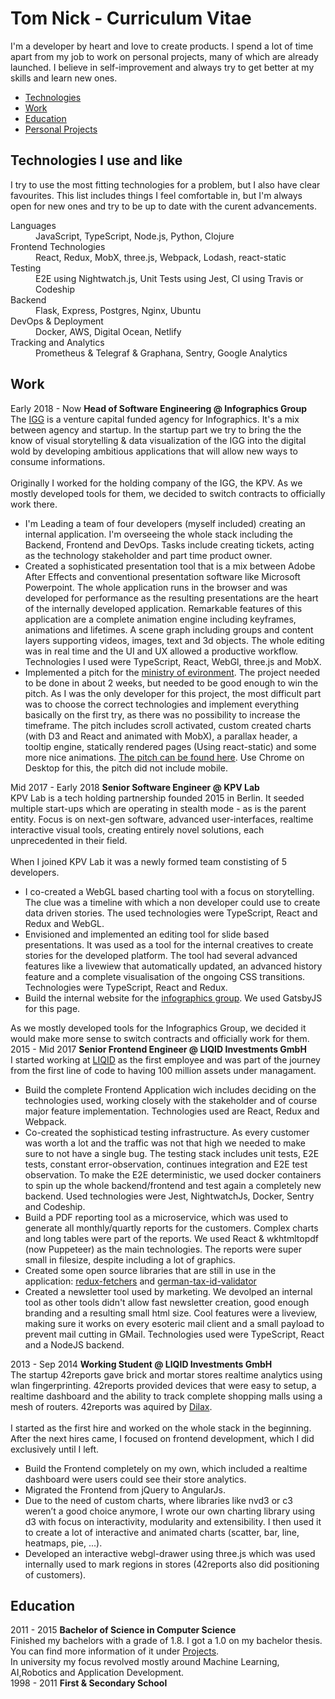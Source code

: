 # Tom Nick - Curriculum Vitae

I'm a developer by heart and love to create products. I spend a lot of time apart from my job to work on personal projects, many of which are already launched. I believe in self-improvement and always try to get better at my skills and learn new ones.

* <a class="link" href="#tech">Technologies</a>
* <a class="link" href="#work">Work</a>
* <a class="link" href="#education">Education</a>
* <a class="link" href="/projects">Personal Projects</a>

## <a name="tech">Technologies I use and like</a>
<div class="post post--job">
  I try to use the most fitting technologies for a problem, but I also have clear favourites. This list includes things I feel comfortable in, but I'm always open for new ones and try to be up to date with the curent advancements.
  <dl>
    <dt>Languages</dt>
    <dd>JavaScript, TypeScript, Node.js, Python, Clojure</dd>
    <dt>Frontend Technologies</dt>
    <dd>React, Redux, MobX, three.js, Webpack, Lodash, react-static</dd>
    <dt>Testing</dt>
    <dd>E2E using Nightwatch.js, Unit Tests using Jest, CI using Travis or Codeship</dd>
    <dt>Backend</dt>
    <dd>Flask, Express, Postgres, Nginx, Ubuntu</dd>
    <dt>DevOps & Deployment</dt>
    <dd>Docker, AWS, Digital Ocean, Netlify</dd>
    <dt>Tracking and Analytics</dt>
    <dd>Prometheus & Telegraf & Graphana, Sentry, Google Analytics</dd>
  </dl>
</div>

## <a name="work">Work</a>
<div class="post post--job">
<time>Early 2018 - Now</time>
<strong>Head of Software Engineering @ Infographics Group</strong>
<br/>
The <a target="_blank" rel="nofollow"
  class="link" href="https:///infographics.group">IGG</a> is a venture capital funded agency for Infographics. It's a mix between agency and startup. In the startup part we try to bring the the know of visual storytelling & data visualization of the IGG into the digital wold by developing ambitious applications that will allow new ways to consume informations.
<br/>
<br/>
Originally I worked for the holding company of the IGG, the KPV. As we mostly developed tools for them, we decided to switch contracts to officially work there.
<ul>
  <li>
  I'm Leading a team of four developers (myself included) creating an internal application. I'm overseeing the whole stack including the Backend, Frontend and DevOps. Tasks include creating tickets, acting as the technology stakeholder and part time product owner.
  </li>
  <li>
    Created a sophisticated presentation tool that is a mix between Adobe After Effects and conventional presentation software like Microsoft Powerpoint. The whole application runs in the browser and was developed for performance as the resulting presentations are the heart of the internally developed application. Remarkable features of this application are a complete animation engine including keyframes, animations and lifetimes. A scene graph including groups and content layers supporting videos, images, text and 3d objects. The whole editing was in real time and the UI and UX allowed a productive workflow. Technologies I used were TypeScript, React, WebGl, three.js and MobX.
  </li>
  <li>
  Implemented a pitch for the <a class="link "target="_blank" rel="nofollow" href="https://www.bmu.de/">ministry of evironment</a>. The project needed to be done in about 2 weeks, but needed to be good enough to win the pitch. As I was the only developer for this project, the most difficult part was to choose the correct technologies and implement everything basically on the first try, as there was no possibility to increase the timeframe. The pitch includes scroll activated, custom created charts (with D3 and React and animated with MobX), a parallax header, a tooltip engine, statically rendered pages (Using react-static) and some more nice animations. <a class="link "target="_blank" rel="nofollow" href="https://condescending-johnson-d50af8.netlify.com/">The pitch can be found here</a>. Use Chrome on Desktop for this, the pitch did not include mobile.
  </li>
</ul>
</div>

<div class="post post--job">
<time>Mid 2017 - Early 2018</time>
<strong>Senior Software Engineer @ KPV Lab</strong>
<br/>
KPV Lab is a tech holding partnership founded 2015 in Berlin. It seeded multiple start-ups which are operating in stealth mode - as is the parent entity. Focus is on next-gen software, advanced user-interfaces, realtime interactive visual tools, creating entirely novel solutions, each unprecedented in their field.
<br/>
<br/>
When I joined KPV Lab it was a newly formed team constisting of 5 developers.
<ul>
<li>
  I co-created a WebGL based charting tool with a focus on storytelling. The clue was a timeline with which a non developer could use to create data driven stories. The used technologies were TypeScript, React and Redux and WebGL.
</li>
<li>
  Envisioned and implemented an editing tool for slide based presentations. It was used as a tool for the internal creatives to create stories for the developed platform. The tool had several advanced features like  a livewiew that automatically updated, an advanced history feature and a complete visualisation of the ongoing CSS transitions. Technologies were TypeScript, React and Redux.
</li>
<li>
  Build the internal website for the <a target="_blank" rel="nofollow"
  class="link" href="https:///infographics.group">infographics group</a>. We used GatsbyJS for this page.
</li>
</ul>
As we mostly developed tools for the Infographics Group, we decided it would make more sense to switch contracts and officially work for them.
</div>

<div class="post post--job">
<time>2015 - Mid 2017</time>
<strong>Senior Frontend Engineer @ LIQID Investments GmbH</strong>
<br/>
I started working at <a class="link" rel="nofollow" targt="_blank" href="https://liqid.de">LIQID</a> as the first employee and was part of the journey from the first line of code to having 100 million assets under managament.
<ul>
<li>
Build the complete Frontend Application wich includes deciding on the technologies used, working closely with the stakeholder and of course major feature implementation. Technologies used are React, Redux and Webpack.
</li>
<li>
Co-created the sophisticad testing infrastructure. As every customer was worth a lot and the traffic was not that high we needed to make sure to not have a single bug. The testing stack includes unit tests, E2E tests, constant error-observation, continues integration and E2E test observation. To make the E2E deterministic, we used docker containers to spin up the whole backend/frontend and test again a completely new backend. Used technologies were Jest, NightwatchJs, Docker, Sentry and Codeship.
</li>
<li>Build a PDF reporting tool as a microservice, which was used to generate all monthly/quartly reports for the customers. Complex charts and long tables were part of the reports. We used React & wkhtmltopdf (now Puppeteer) as the main technologies. The reports were super small in filesize, despite including a lot of graphics.</li>
<li>
Created some open source libraries that are still in use in the application: <a class="link" rel="nofollow" targt="_blank" href="https://github.com/LIQIDTechnology/redux-fetchers">redux-fetchers</a> and <a class="link" href="https://github.com/LIQIDTechnology/german-tax-id-validator" rel="nofollow" targt="_blank">german-tax-id-validator</a>
</li>
<li>
Created a newsletter tool used by marketing. We devolped an internal tool as other tools didn't allow fast newsletter creation, good enough branding and a resulting small html size. Cool features were a liveview, making sure it works on every esoteric mail client and a small payload to prevent mail cutting in GMail. Technologies used were TypeScript, React and a NodeJS backend.
</li>
</ul>
</div>

<div class="post post--job">
<time>2013 - Sep 2014</time>
<strong>Working Student @ LIQID Investments GmbH</strong>
<br/>
The startup 42reports gave brick and mortar stores realtime analytics using wlan fingerprinting. 42reports provided devices that were easy to setup, a realtime dashboard and the ability to track complete shopping malls using a mesh of routers.
42reports was aquired by <a class="link" rel="nofollow" targt="_blank" href="https://www.dilax.com/">Dilax</a>.
<br/>
<br/>
I started as the first hire and worked on the whole stack in the beginning. After the next hires came, I focused on frontend development, which I did exclusively until I left.
<ul>
  <li>Build the Frontend completely on my own, which included a realtime dashboard were users could see their store analytics.</li>
  <li>Migrated the Frontend from jQuery to AngularJs.</li>
  <li>Due to the need of custom charts, where libraries like nvd3 or c3 weren’t a good choice anymore, I wrote our own charting library using d3 with focus on interactivity, modularity and extensibility. I then used it to create a lot of interactive and animated charts (scatter, bar, line, heatmaps, pie, ...).</li>
  <li>Developed an interactive webgl-drawer using three.js which was used internally used to mark regions in stores (42reports also did positioning of customers).</li>
</ul>
</div>

## <a name="education">Education</a>

<div class="post post--job">
<time>2011 - 2015</time>
<strong>Bachelor of Science in Computer Science</strong>
<br/>
Finished my bachelors with a grade of 1.8. I got a 1.0 on my bachelor thesis. You can find more information of it under <a class="link" href="/projects">Projects</a>.
<br/>
In university my focus revolved mostly around Machine Learning, AI,Robotics and Application Development.

</div>

<div class="post post--job">
<time>1998 - 2011</time>
<strong>First & Secondary School</strong>
<br/>

</div>
